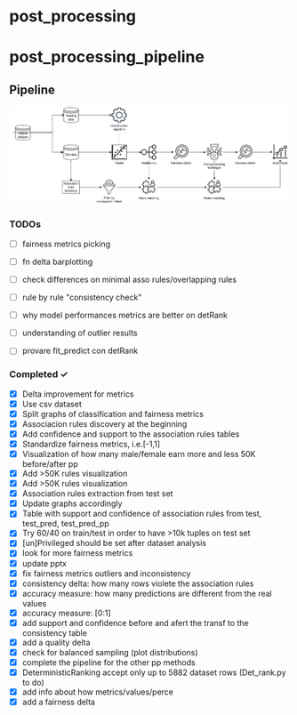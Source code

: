 # post_processing


# post_processing_pipeline
## Pipeline
![pipeline](/images/Experiment_pipeline.jpg)
### TODOs
- [ ] fairness metrics picking
- [ ] fn delta barplotting
- [ ] check differences on minimal asso rules/overlapping rules
- [ ] rule by rule "consistency check"
- [ ] why model performances metrics are better on detRank
- [ ] understanding of outlier results
- [ ] provare fit_predict con detRank



### Completed ✓
- [x] Delta improvement for metrics
- [x] Use csv dataset 
- [x] Split graphs of classification and fairness metrics
- [x] Associacion rules discovery at the beginning
- [x] Add confidence and support to the association rules tables 
- [x] Standardize fairness metrics, i.e.[-1,1]  
- [x] Visualization of how many male/female earn more and less 50K before/after pp 
- [x] Add >50K rules visualization
- [x] Add >50K rules visualization
- [x] Association rules extraction from test set
- [x] Update graphs accordingly
- [x] Table with support and confidence of association rules from test, test_pred, test_pred_pp
- [x] Try 60/40 on train/test in order to have >10k tuples on test set
- [x] [un]Privileged should be set after dataset analysis
- [x] look for more fairness metrics
- [x] update pptx
- [x] fix fairness metrics outliers and inconsistency
- [x] consistency delta: how many rows violete the association rules
- [x] accuracy measure: how many predictions are different from the real values
- [x] accuracy measure: [0:1]
- [x] add support and confidence before and afert the transf to the consistency table
- [x] add a quality delta
- [x] check for balanced sampling (plot distributions)
- [x] complete the pipeline for the other pp methods
- [x] DeterministicRanking accept only up to 5882 dataset rows (Det_rank.py to do)
- [x] add info about how metrics/values/perce
- [x] add a fairness delta